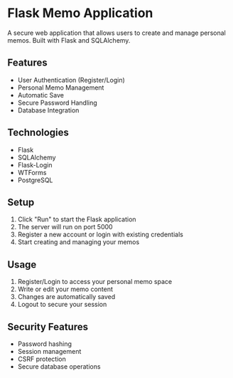 
# Flask Memo Application

A secure web application that allows users to create and manage personal memos. Built with Flask and SQLAlchemy.

## Features

- User Authentication (Register/Login)
- Personal Memo Management
- Automatic Save
- Secure Password Handling
- Database Integration

## Technologies

- Flask
- SQLAlchemy
- Flask-Login
- WTForms
- PostgreSQL

## Setup

1. Click "Run" to start the Flask application
2. The server will run on port 5000
3. Register a new account or login with existing credentials
4. Start creating and managing your memos

## Usage

1. Register/Login to access your personal memo space
2. Write or edit your memo content
3. Changes are automatically saved
4. Logout to secure your session

## Security Features

- Password hashing
- Session management
- CSRF protection
- Secure database operations
